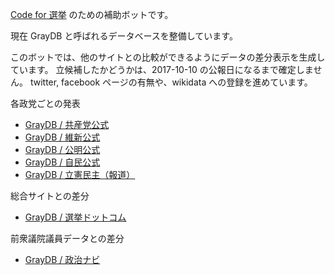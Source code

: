 ---
---

[Code for 選挙](http://election.code4japan.org/) のための補助ボットです。

現在 GrayDB と呼ばれるデータベースを整備しています。

このボットでは、他のサイトとの比較ができるようにデータの差分表示を生成しています。
立候補したかどうかは、2017-10-10 の公報日になるまで確定しません。
twitter, facebook ページの有無や、wikidata への登録を進めています。

各政党ごとの発表

- [GrayDB / 共産党公式](https://github.com/hkwi/shuin48pre/blob/master/docs/gray_to_kyousanto.diff)
- [GrayDB / 維新公式](https://github.com/hkwi/shuin48pre/blob/master/docs/gray_to_ishin.diff)
- [GrayDB / 公明公式](https://github.com/hkwi/shuin48pre/blob/master/docs/gray_to_koumei.diff)
- [GrayDB / 自民公式](https://github.com/hkwi/shuin48pre/blob/master/docs/gray_to_jimin.diff)
- [GrayDB / 立憲民主（報道）](https://github.com/hkwi/shuin48pre/blob/master/docs/gray_to_ritsumin.diff)

総合サイトとの差分

- [GrayDB / 選挙ドットコム](https://github.com/hkwi/shuin48pre/blob/master/docs/gray_to_senkyo_dotcom.diff)

前衆議院議員データとの差分
- [GrayDB / 政治ナビ](https://github.com/hkwi/shuin48pre/blob/master/docs/gray_to_seijinavi.diff)

